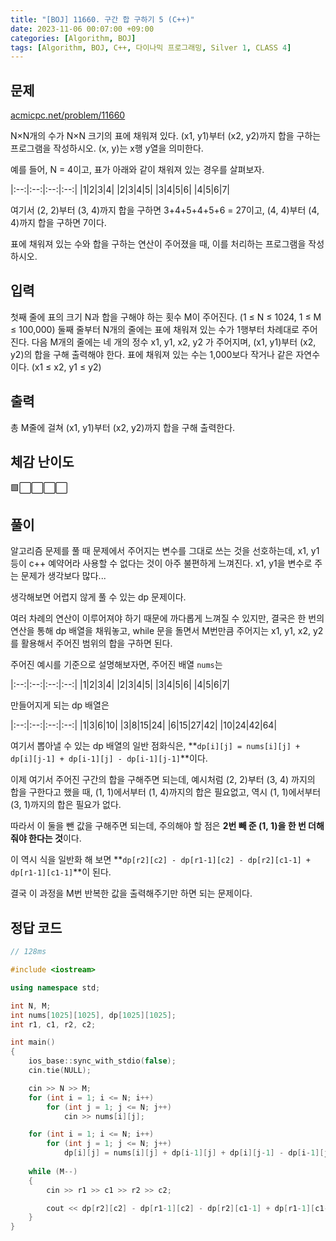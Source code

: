 ```yaml
---
title: "[BOJ] 11660. 구간 합 구하기 5 (C++)"
date: 2023-11-06 00:07:00 +09:00
categories: [Algorithm, BOJ]
tags: [Algorithm, BOJ, C++, 다이나믹 프로그래밍, Silver 1, CLASS 4]
---
```

## **문제**
[acmicpc.net/problem/11660](https://www.acmicpc.net/problem/11660)
<br>

N×N개의 수가 N×N 크기의 표에 채워져 있다. (x1, y1)부터 (x2, y2)까지 합을 구하는 프로그램을 작성하시오. (x, y)는 x행 y열을 의미한다.

예를 들어, N = 4이고, 표가 아래와 같이 채워져 있는 경우를 살펴보자.

|:--:|:--:|:--:|:--:|
|1|2|3|4|
|2|3|4|5|
|3|4|5|6|
|4|5|6|7|

여기서 (2, 2)부터 (3, 4)까지 합을 구하면 3+4+5+4+5+6 = 27이고, (4, 4)부터 (4, 4)까지 합을 구하면 7이다.

표에 채워져 있는 수와 합을 구하는 연산이 주어졌을 때, 이를 처리하는 프로그램을 작성하시오.
<br>

## **입력**
첫째 줄에 표의 크기 N과 합을 구해야 하는 횟수 M이 주어진다. (1 ≤ N ≤ 1024, 1 ≤ M ≤ 100,000) 둘째 줄부터 N개의 줄에는 표에 채워져 있는 수가 1행부터 차례대로 주어진다. 다음 M개의 줄에는 네 개의 정수 x1, y1, x2, y2 가 주어지며, (x1, y1)부터 (x2, y2)의 합을 구해 출력해야 한다. 표에 채워져 있는 수는 1,000보다 작거나 같은 자연수이다. (x1 ≤ x2, y1 ≤ y2)
<br>

## **출력**
총 M줄에 걸쳐 (x1, y1)부터 (x2, y2)까지 합을 구해 출력한다.
<br>

## **체감 난이도**
🟩⬜⬜⬜⬜
<br>

## **풀이**
알고리즘 문제를 풀 때 문제에서 주어지는 변수를 그대로 쓰는 것을 선호하는데, x1, y1 등이 c++ 예약어라 사용할 수 없다는 것이 아주 불편하게 느껴진다. x1, y1을 변수로 주는 문제가 생각보다 많다...

생각해보면 어렵지 않게 풀 수 있는 dp 문제이다.

여러 차례의 연산이 이루어져야 하기 때문에 까다롭게 느껴질 수 있지만, 결국은 한 번의 연산을 통해 dp 배열을 채워놓고, while 문을 돌면서 M번만큼 주어지는 x1, y1, x2, y2를 활용해서 주어진 범위의 합을 구하면 된다.

주어진 예시를 기준으로 설명해보자면, 주어진 배열 `nums`는

|:--:|:--:|:--:|:--:|
|1|2|3|4|
|2|3|4|5|
|3|4|5|6|
|4|5|6|7|

만들어지게 되는 dp 배열은

|:--:|:--:|:--:|:--:|
|1|3|6|10|
|3|8|15|24|
|6|15|27|42|
|10|24|42|64|

여기서 뽑아낼 수 있는 dp 배열의 일반 점화식은, **`dp[i][j] = nums[i][j] + dp[i][j-1] + dp[i-1][j] - dp[i-1][j-1]`**이다.

이제 여기서 주어진 구간의 합을 구해주면 되는데, 예시처럼 (2, 2)부터 (3, 4) 까지의 합을 구한다고 했을 때, (1, 1)에서부터 (1, 4)까지의 합은 필요없고, 역시 (1, 1)에서부터 (3, 1)까지의 합은 필요가 없다.

따라서 이 둘을 뺀 값을 구해주면 되는데, 주의해야 할 점은 **2번 빼 준 (1, 1)을 한 번 더해줘야 한다는 것**이다.

이 역시 식을 일반화 해 보면 **`dp[r2][c2] - dp[r1-1][c2] - dp[r2][c1-1] + dp[r1-1][c1-1]`**이 된다.

결국 이 과정을 M번 반복한 값을 출력해주기만 하면 되는 문제이다.
<br>

## **정답 코드**
```c++
// 128ms

#include <iostream>

using namespace std;

int N, M;
int nums[1025][1025], dp[1025][1025];
int r1, c1, r2, c2;

int main()
{
    ios_base::sync_with_stdio(false);
    cin.tie(NULL);

    cin >> N >> M;
    for (int i = 1; i <= N; i++)
        for (int j = 1; j <= N; j++)
            cin >> nums[i][j];

    for (int i = 1; i <= N; i++)
        for (int j = 1; j <= N; j++)
            dp[i][j] = nums[i][j] + dp[i-1][j] + dp[i][j-1] - dp[i-1][j-1];
    
    while (M--)
    {
        cin >> r1 >> c1 >> r2 >> c2;

        cout << dp[r2][c2] - dp[r1-1][c2] - dp[r2][c1-1] + dp[r1-1][c1-1] << '\n';
    }
}
```